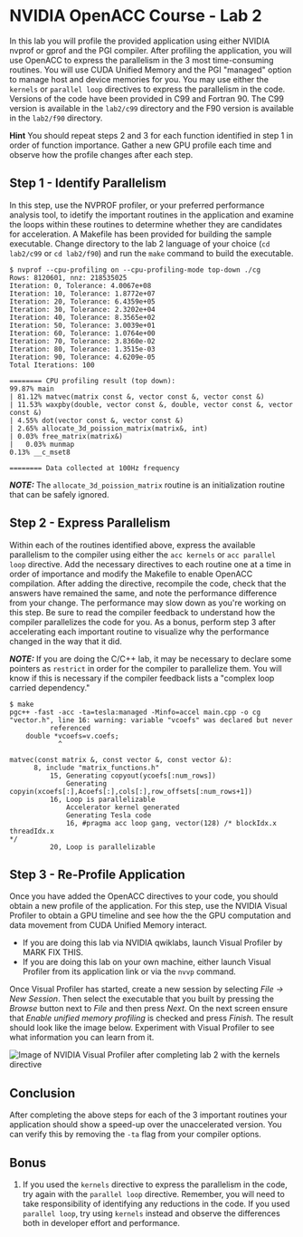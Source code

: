 NVIDIA OpenACC Course - Lab 2
=============================

In this lab you will profile the provided application using either NVIDIA
nvprof or gprof and the PGI compiler. After profiling the application, you will
use OpenACC to express the parallelism in the 3 most time-consuming routines.
You will use CUDA Unified Memory and the PGI "managed" option to manage host
and device memories for you. You may use either the `kernels` or `parallel loop` 
directives to express the parallelism in the code. Versions of the code
have been provided in C99 and Fortran 90. The C99 version is available in the
`lab2/c99` directory and the F90 version is available in the `lab2/f90`
directory.

**Hint** You should repeat steps 2 and 3 for each function identified in step 1
in order of function importance. Gather a new GPU profile each time and observe
how the profile changes after each step.

Step 1 - Identify Parallelism
-----------------------------
In this step, use the NVPROF profiler, or your preferred performance analysis
tool, to idetify the important routines in the application and examine the
loops within these routines to determine whether they are candidates for
acceleration. A Makefile has been provided for building the sample executable.
Change directory to the lab 2 language of your choice (`cd lab2/c99` or `cd
lab2/f90`) and run the `make` command to build the executable.

    $ nvprof --cpu-profiling on --cpu-profiling-mode top-down ./cg
    Rows: 8120601, nnz: 218535025
    Iteration: 0, Tolerance: 4.0067e+08
    Iteration: 10, Tolerance: 1.8772e+07
    Iteration: 20, Tolerance: 6.4359e+05
    Iteration: 30, Tolerance: 2.3202e+04
    Iteration: 40, Tolerance: 8.3565e+02
    Iteration: 50, Tolerance: 3.0039e+01
    Iteration: 60, Tolerance: 1.0764e+00
    Iteration: 70, Tolerance: 3.8360e-02
    Iteration: 80, Tolerance: 1.3515e-03
    Iteration: 90, Tolerance: 4.6209e-05
    Total Iterations: 100
    
    ======== CPU profiling result (top down):
    99.87% main
    | 81.12% matvec(matrix const &, vector const &, vector const &)
    | 11.53% waxpby(double, vector const &, double, vector const &, vector const &)
    | 4.55% dot(vector const &, vector const &)
    | 2.65% allocate_3d_poission_matrix(matrix&, int)
    | 0.03% free_matrix(matrix&)
    |   0.03% munmap
    0.13% __c_mset8
    
    ======== Data collected at 100Hz frequency

***NOTE:*** The `allocate_3d_poission_matrix` routine is an initialization
routine that can be safely ignored.

Step 2 - Express Parallelism
-----------------------------
Within each of the routines identified above, express the available parallelism
to the compiler using either the `acc kernels` or `acc parallel loop`
directive. Add the necessary directives to each routine one at a time in order
of importance  and modify the Makefile to enable OpenACC compilation. After
adding the directive, recompile the code, check that the answers have remained
the same, and note the performance difference from your change. The performance
may slow down as you're working on this step. Be sure to read the compiler
feedback to understand how the compiler parallelizes the code for you.  As a
bonus, perform step 3 after accelerating each important routine to visualize
why the performance changed in the way that it did.

***NOTE:*** If you are doing the C/C++ lab, it may be necessary to declare some
pointers as `restrict` in order for the compiler to parallelize them. You will
know if this is necessary if the compiler feedback lists a "complex loop
carried dependency."

    $ make
    pgc++ -fast -acc -ta=tesla:managed -Minfo=accel main.cpp -o cg
    "vector.h", line 16: warning: variable "vcoefs" was declared but never
              referenced
        double *vcoefs=v.coefs;
                ^
    
    matvec(const matrix &, const vector &, const vector &):
          8, include "matrix_functions.h"
              15, Generating copyout(ycoefs[:num_rows])
                  Generating
    copyin(xcoefs[:],Acoefs[:],cols[:],row_offsets[:num_rows+1])
              16, Loop is parallelizable
                  Accelerator kernel generated
                  Generating Tesla code
                  16, #pragma acc loop gang, vector(128) /* blockIdx.x threadIdx.x
    */
              20, Loop is parallelizable


Step 3 - Re-Profile Application
-------------------------------
Once you have added the OpenACC directives to your code, you should obtain a
new profile of the application. For this step, use the NVIDIA Visual Profiler
to obtain a GPU timeline and see how the the GPU computation and data movement
from CUDA Unified Memory interact. 

- If you are doing this lab via NVIDIA qwiklabs, launch Visual Profiler by  MARK FIX THIS.
- If you are doing this lab on your own machine, either launch Visual Profiler
  from its application link or via the `nvvp` command.

Once Visual Profiler has started, create a new session by selecting *File -> New
Session*. Then select the executable that you built by pressing the *Browse*
button next to *File* and then press *Next*. On the next screen ensure that
*Enable unified memory profiling* is checked and press *Finish*. The result
should look like the image below. Experiment with Visual Profiler to see what
information you can learn from it.

![Image of NVIDIA Visual Profiler after completing lab 2 with the kernels
directive](./visual_profiler_lab2.png)

Conclusion
----------
After completing the above steps for each of the 3 important routines your
application should show a speed-up over the unaccelerated version. You can
verify this by removing the `-ta` flag from your compiler options. 

Bonus
-----
1. If you used the `kernels` directive to express the parallelism in the code,
try again with the `parallel loop` directive. Remember, you will need to take
responsibility of identifying any reductions in the code. If you used 
`parallel loop`, try using `kernels` instead and observe the differences both in
developer effort and performance.
